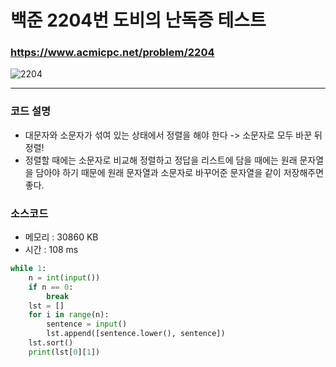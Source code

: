 백준 2204번 도비의 난독증 테스트
=================================

### <https://www.acmicpc.net/problem/2204>
![2204](https://user-images.githubusercontent.com/83554018/148777224-c03c89c8-871c-47e9-bfae-510f618b2476.png)

<hr>

### 코드 설명
+ 대문자와 소문자가 섞여 있는 상태에서 정렬을 해야 한다 -> 소문자로 모두 바꾼 뒤 정렬!
+ 정렬할 때에는 소문자로 비교해 정렬하고 정답을 리스트에 담을 때에는 원래 문자열을 담아야 하기 때문에 원래 문자열과 소문자로 바꾸어준 문자열을 같이 저장해주면 좋다. 

### 소스코드
+ 메모리 : 30860 KB
+ 시간 : 108 ms
```python
while 1:
    n = int(input())
    if n == 0:
        break
    lst = []
    for i in range(n):
        sentence = input()
        lst.append([sentence.lower(), sentence])
    lst.sort()
    print(lst[0][1])
```
